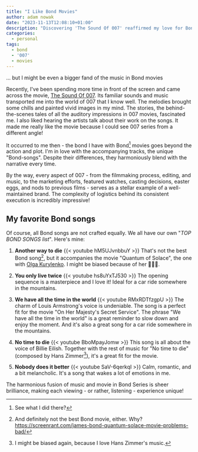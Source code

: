 ```yaml
---
title: "I Like Bond Movies"
author: adam nowak
date: "2023-11-13T12:08:10+01:00"
description: "Discovering 'The Sound Of 007' reaffirmed my love for Bond movies, specifically the music. Also, I'm sharing my favorite Bond songs."
categories:
  - personal
tags:
  - bond
  - '007'
  - movies
---
```


... but I might be even a bigger fand of the music in Bond movies

Recently, I've been spending more time in front of the screen and came across the movie, [The Sound Of 007][1]. Its familiar sounds and music transported me into the world of 007 that I know well. The melodies brought some chills and painted vivid images in my mind. The stories, the behind-the-scenes tales of all the auditory impressions in 007 movies, fascinated me. I also liked hearing the artists talk about their work on the songs. It made me really like the movie because I could see 007 series from a different angle!

It occurred to me then - the bond I have with Bond[^1] movies goes beyond the action and plot. I'm in love with the accompanying tracks, the unique "Bond-songs". Despite their differences, they harmoniously blend with the narrative every time.

By the way, every aspect of 007 - from the filmmaking process, editing, and music, to the marketing efforts, featured watches, casting decisions, easter eggs, and nods to previous films - serves as a stellar example of a well-maintained brand. The complexity of logistics behind its consistent execution is incredibly impressive!

## My favorite Bond songs

Of course, all Bond songs are not crafted equally. We all have our own "*TOP BOND SONGS list*". Here's mine:

1. **Another way to die**
  {{< youtube hM5UJvnbbuY >}}
  That's not the best Bond song[^2], but it accompanies the movie "Quantum of Solace", the one with [Olga Kurylenko][2]. I might be biased because of her 🤷🏻‍♂️.
  
2. **You only live twice**
  {{< youtube hs8uYxTJ530 >}}
  The opening sequence is a masterpiece and I love it! Ideal for a car ride somewhere in the mountains.

3. **We have all the time in the world**
  {{< youtube RMxRDTfzgpU >}}
  The charm of Louis Armstrong's voice is undeniable. The song is a perfect fit for the movie "On Her Majesty's Secret Service". The phrase "We have all the time in the world" is a great reminder to slow down and enjoy the moment. And it's also a great song for a car ride somewhere in the mountains.

4. **No time to die**
  {{< youtube BboMpayJomw >}}
  This song is all about the voice of Billie Eilish. Together with the rest of music for "No time to die" (composed by Hans Zimmer[^3]), it's a great fit for the movie.  

5. **Nobody does it better**
  {{< youtube SaV-6qerkqI >}}
  Calm, romantic, and a bit melancholic. It's a song that wakes a lot of emotions in me.
  
The harmonious fusion of music and movie in Bond Series is sheer brilliance, making each viewing - or rather, listening - experience unique!

[1]: https://www.primevideo.com/region/na/detail/0S214U3ZOC5KYQAOIU5KLLC9UK
[2]: https://en.wikipedia.org/wiki/Olga_Kurylenko

[^1]: See what I did there?
[^2]: And definitely not the best Bond movie, either. Why? https://screenrant.com/james-bond-quantum-solace-movie-problems-bad/
[^3]: I might be biased again, because I love Hans Zimmer's music.
